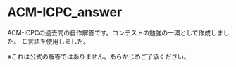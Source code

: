 # ACM-ICPC_answer

ACM-ICPCの過去問の自作解答です。コンテストの勉強の一環として作成しました。
Ｃ言語を使用しました。

※これは公式の解答ではありません。あらかじめご了承ください。
